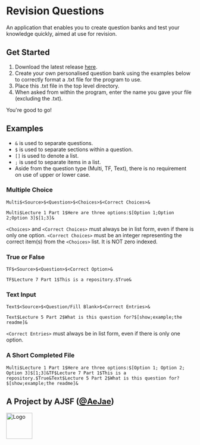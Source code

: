 # Revision Questions
An application that enables you to create question banks and test your knowledge quickly, aimed at use for revision.

## Get Started
1. Download the latest release [here](https://github.com/AeJae/Revision-Questions/releases).
2. Create your own personalised question bank using the examples below to correctly format a .txt file for the program to use.
3. Place this .txt file in the top level directory.
4. When asked from within the program, enter the name you gave your file (excluding the .txt).

You're good to go!

## Examples
- `&` is used to separate questions.
- `$` is used to separate sections within a question.
- `[]` is used to denote a list.
- `;` is used to separate items in a list.
- Aside from the question type (Multi, TF, Text), there is no requirement on use of upper or lower case.

### Multiple Choice
`Multi$<Source>$<Question>$<Choices>$<Correct Choices>&`
```plaintext
Multi$Lecture 1 Part 1$Here are three options:$[Option 1;Option 2;Option 3]$[1;3]&
```
`<Choices>` and `<Correct Choices>` must always be in list form, even if there is only one option. `<Correct Choices>` must be an integer representing the correct item(s) from the `<Choices>` list. It is NOT zero indexed.

### True or False
`TF$<Source>$<Question>$<Correct Option>&`
```plaintext
TF$Lecture 7 Part 1$This is a repository.$True&
```

### Text Input
`Text$<Source>$<Question/Fill Blank>$<Correct Entries>&`
```plaintext
Text$Lecture 5 Part 2$What is this question for?$[show;example;the readme]&
```
`<Correct Entries>` must always be in list form, even if there is only one option.

### A Short Completed File
```plaintext
Multi$Lecture 1 Part 1$Here are three options:$[Option 1; Option 2; Option 3]$[1;3]&TF$Lecture 7 Part 1$This is a repository.$True&Text$Lecture 5 Part 2$What is this question for?$[show;example;the readme]&
```

## A Project by AJSF ([@AeJae](https://github.com/AeJae))
<a href="https://arun-fletcher.super.site/" target="_blank"><img src="https://super-static-assets.s3.amazonaws.com/46259e8a-18b0-450f-842a-c773f0c8f2ae/uploads/logo/aba94c59-2eb9-4c3e-bedd-857e4b7535b4.png" alt="Logo" width="70px"></a>
